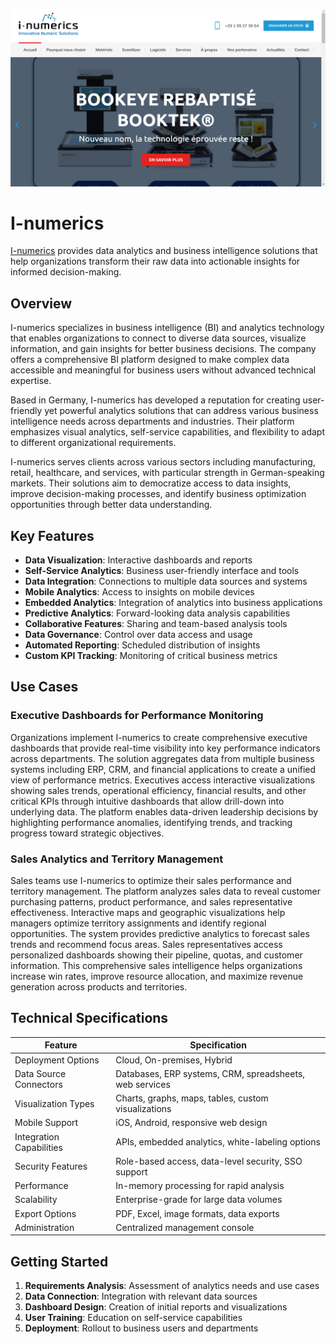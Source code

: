 ![i-numerics](assets/i-numerics.png)

# I-numerics

[I-numerics](https://i-numerics.com/) provides data analytics and business intelligence solutions that help organizations transform their raw data into actionable insights for informed decision-making.

## Overview

I-numerics specializes in business intelligence (BI) and analytics technology that enables organizations to connect to diverse data sources, visualize information, and gain insights for better business decisions. The company offers a comprehensive BI platform designed to make complex data accessible and meaningful for business users without advanced technical expertise.

Based in Germany, I-numerics has developed a reputation for creating user-friendly yet powerful analytics solutions that can address various business intelligence needs across departments and industries. Their platform emphasizes visual analytics, self-service capabilities, and flexibility to adapt to different organizational requirements.

I-numerics serves clients across various sectors including manufacturing, retail, healthcare, and services, with particular strength in German-speaking markets. Their solutions aim to democratize access to data insights, improve decision-making processes, and identify business optimization opportunities through better data understanding.

## Key Features

- **Data Visualization**: Interactive dashboards and reports
- **Self-Service Analytics**: Business user-friendly interface and tools
- **Data Integration**: Connections to multiple data sources and systems
- **Mobile Analytics**: Access to insights on mobile devices
- **Embedded Analytics**: Integration of analytics into business applications
- **Predictive Analytics**: Forward-looking data analysis capabilities
- **Collaborative Features**: Sharing and team-based analysis tools
- **Data Governance**: Control over data access and usage
- **Automated Reporting**: Scheduled distribution of insights
- **Custom KPI Tracking**: Monitoring of critical business metrics

## Use Cases

### Executive Dashboards for Performance Monitoring

Organizations implement I-numerics to create comprehensive executive dashboards that provide real-time visibility into key performance indicators across departments. The solution aggregates data from multiple business systems including ERP, CRM, and financial applications to create a unified view of performance metrics. Executives access interactive visualizations showing sales trends, operational efficiency, financial results, and other critical KPIs through intuitive dashboards that allow drill-down into underlying data. The platform enables data-driven leadership decisions by highlighting performance anomalies, identifying trends, and tracking progress toward strategic objectives.

### Sales Analytics and Territory Management

Sales teams use I-numerics to optimize their sales performance and territory management. The platform analyzes sales data to reveal customer purchasing patterns, product performance, and sales representative effectiveness. Interactive maps and geographic visualizations help managers optimize territory assignments and identify regional opportunities. The system provides predictive analytics to forecast sales trends and recommend focus areas. Sales representatives access personalized dashboards showing their pipeline, quotas, and customer information. This comprehensive sales intelligence helps organizations increase win rates, improve resource allocation, and maximize revenue generation across products and territories.

## Technical Specifications

| Feature | Specification |
|---------|---------------|
| Deployment Options | Cloud, On-premises, Hybrid |
| Data Source Connectors | Databases, ERP systems, CRM, spreadsheets, web services |
| Visualization Types | Charts, graphs, maps, tables, custom visualizations |
| Mobile Support | iOS, Android, responsive web design |
| Integration Capabilities | APIs, embedded analytics, white-labeling options |
| Security Features | Role-based access, data-level security, SSO support |
| Performance | In-memory processing for rapid analysis |
| Scalability | Enterprise-grade for large data volumes |
| Export Options | PDF, Excel, image formats, data exports |
| Administration | Centralized management console |

## Getting Started

1. **Requirements Analysis**: Assessment of analytics needs and use cases
2. **Data Connection**: Integration with relevant data sources
3. **Dashboard Design**: Creation of initial reports and visualizations
4. **User Training**: Education on self-service capabilities
5. **Deployment**: Rollout to business users and departments
